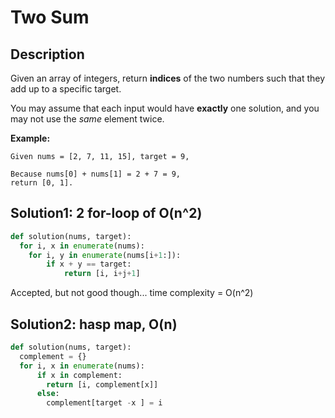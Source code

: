 # Two Sum

## Description
Given an array of integers, return **indices** of the two numbers such that they add up to a specific target.

You may assume that each input would have **exactly** one solution, and you may not use the *same* element twice.

**Example:**

```
Given nums = [2, 7, 11, 15], target = 9,

Because nums[0] + nums[1] = 2 + 7 = 9,
return [0, 1].
```

## Solution1: 2 for-loop of O(n^2)
```python
def solution(nums, target):
  for i, x in enumerate(nums):
    for i, y in enumerate(nums[i+1:]):
        if x + y == target:
            return [i, i+j+1]
```
Accepted, but not good though... time complexity = O(n^2)

## Solution2: hasp map, O(n)
```python
def solution(nums, target):
  complement = {}
  for i, x in enumerate(nums):
      if x in complement:
        return [i, complement[x]]
      else:
        complement[target -x ] = i
```
